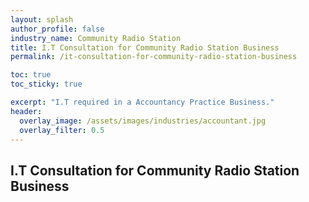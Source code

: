 ```yaml
---
layout: splash 
author_profile: false 
industry_name: Community Radio Station
title: I.T Consultation for Community Radio Station Business
permalink: /it-consultation-for-community-radio-station-business

toc: true
toc_sticky: true

excerpt: "I.T required in a Accountancy Practice Business."
header:
  overlay_image: /assets/images/industries/accountant.jpg
  overlay_filter: 0.5 
---
```


## I.T Consultation for Community Radio Station Business